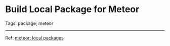 # Build Local Package for Meteor
Tags: package; meteor

------

Ref: [meteor: local packages](https://dweldon.silvrback.com/local-packages)
